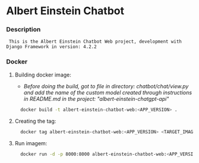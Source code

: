 # Albert Einstein Chatbot

### Description
     This is the Albert Einstein Chatbot Web project, development with Django Framework in version: 4.2.2

### Docker

1. Building docker image:
   - <em> Before doing the build, got to file in directory: chatbot/chat/view.py and add the name of the custom model created through instructions in README.md in the project: "albert-einstein-chatgpt-api"</em> 
       
    ```bash
      docker build -t albert-einstein-chatbot-web:<APP_VERSION> .
    ```

2. Creating the tag:

    ```bash
      docker tag albert-einstein-chatbot-web:<APP_VERSION> <TARGET_IMAGE>/albert-einstein-chatbot-web:<APP_VERSION>
    ```

3. Run imagem:

    ```bash
      docker run -d -p 8000:8000 albert-einstein-chatbot-web:<APP_VERSION>
    ```